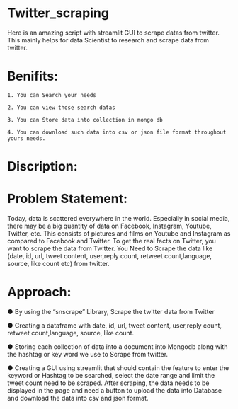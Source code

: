 # Twitter_scraping

  Here is an amazing script with streamlit GUI to scrape datas from twitter. This mainly helps for data Scientist to research and scrape data from twitter.
  
 # Benifits:
  
    1. You can Search your needs
    
    2. You can view those search datas
    
    3. You can Store data into collection in mongo db
    
    4. You can download such data into csv or json file format throughout yours needs.
    
# Discription:
# Problem Statement:
  Today, data is scattered everywhere in the world. Especially in social media, there may be a big quantity of data on Facebook, Instagram, Youtube, Twitter, etc. This consists of pictures and films on Youtube and Instagram as compared to Facebook and Twitter. To get the real facts on Twitter, you want to scrape the data from Twitter. You Need to Scrape the data like (date, id, url, tweet content, user,reply count, retweet count,language, source, like count etc) from twitter.
  
# Approach: 
  ●	By using the “snscrape” Library, Scrape the twitter data from Twitter
  
  ●	Creating a dataframe with date, id, url, tweet content, user,reply count, retweet count,language, source, like count.
  
  ●	Storing each collection of data into a document into Mongodb along with the hashtag or key word we use to  Scrape from twitter.
  
  ●	Creating a GUI using streamlit that should contain the feature to enter the keyword or Hashtag to be searched, select the date range and limit the tweet count need to be scraped. After scraping, the data needs to be displayed in the page and need a button to upload the data into Database and download the data into csv and json format.
